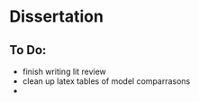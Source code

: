 # Dissertation

## To Do:
- finish writing lit review
- clean up latex tables of model comparrasons
- 
